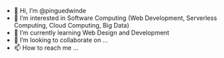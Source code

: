 - 👋 Hi, I’m @pinguedwinde
- 👀 I’m interested in Software Computing (Web Development, Serverless Computing, Cloud Computing, Big Data)
- 🌱 I’m currently learning Web Design and Development
- 💞️ I’m looking to collaborate on ...
- 📫 How to reach me ...

<!---
pinguedwinde/pinguedwinde is a ✨ special ✨ repository because its `README.md` (this file) appears on your GitHub profile.
You can click the Preview link to take a look at your changes.
--->
